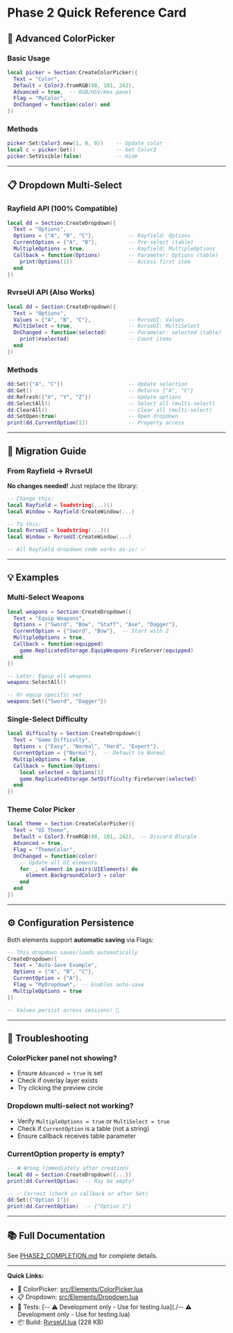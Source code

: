 # Phase 2 Quick Reference Card

## 🎨 Advanced ColorPicker

### Basic Usage
```lua
local picker = Section:CreateColorPicker({
  Text = "Color",
  Default = Color3.fromRGB(88, 101, 242),
  Advanced = true,  -- RGB/HSV/Hex panel
  Flag = "MyColor",
  OnChanged = function(color) end
})
```

### Methods
```lua
picker:Set(Color3.new(1, 0, 0))    -- Update color
local c = picker:Get()             -- Get Color3
picker:SetVisible(false)           -- Hide
```

---

## 📋 Dropdown Multi-Select

### Rayfield API (100% Compatible)
```lua
local dd = Section:CreateDropdown({
  Text = "Options",
  Options = {"A", "B", "C"},           -- Rayfield: Options
  CurrentOption = {"A", "B"},          -- Pre-select (table)
  MultipleOptions = true,              -- Rayfield: MultipleOptions
  Callback = function(Options)         -- Parameter: Options (table)
    print(Options[1])                  -- Access first item
  end
})
```

### RvrseUI API (Also Works)
```lua
local dd = Section:CreateDropdown({
  Text = "Options",
  Values = {"A", "B", "C"},            -- RvrseUI: Values
  MultiSelect = true,                  -- RvrseUI: MultiSelect
  OnChanged = function(selected)       -- Parameter: selected (table)
    print(#selected)                   -- Count items
  end
})
```

### Methods
```lua
dd:Set({"A", "C"})                     -- Update selection
dd:Get()                               -- Returns {"A", "C"}
dd:Refresh({"X", "Y", "Z"})            -- Update options
dd:SelectAll()                         -- Select all (multi-select)
dd:ClearAll()                          -- Clear all (multi-select)
dd:SetOpen(true)                       -- Open dropdown
print(dd.CurrentOption[1])             -- Property access
```

---

## 🔄 Migration Guide

### From Rayfield → RvrseUI
**No changes needed!** Just replace the library:
```lua
-- Change this:
local Rayfield = loadstring(...)()
local Window = Rayfield:CreateWindow(...)

-- To this:
local RvrseUI = loadstring(...)()
local Window = RvrseUI:CreateWindow(...)

-- All Rayfield dropdown code works as-is! ✅
```

---

## 💡 Examples

### Multi-Select Weapons
```lua
local weapons = Section:CreateDropdown({
  Text = "Equip Weapons",
  Options = {"Sword", "Bow", "Staff", "Axe", "Dagger"},
  CurrentOption = {"Sword", "Bow"},  -- Start with 2
  MultipleOptions = true,
  Callback = function(equipped)
    game.ReplicatedStorage.EquipWeapons:FireServer(equipped)
  end
})

-- Later: Equip all weapons
weapons:SelectAll()

-- Or equip specific set
weapons:Set({"Sword", "Dagger"})
```

### Single-Select Difficulty
```lua
local difficulty = Section:CreateDropdown({
  Text = "Game Difficulty",
  Options = {"Easy", "Normal", "Hard", "Expert"},
  CurrentOption = {"Normal"},  -- Default to Normal
  MultipleOptions = false,
  Callback = function(Options)
    local selected = Options[1]
    game.ReplicatedStorage.SetDifficulty:FireServer(selected)
  end
})
```

### Theme Color Picker
```lua
local theme = Section:CreateColorPicker({
  Text = "UI Theme",
  Default = Color3.fromRGB(88, 101, 242),  -- Discord Blurple
  Advanced = true,
  Flag = "ThemeColor",
  OnChanged = function(color)
    -- Update all UI elements
    for _, element in pairs(UIElements) do
      element.BackgroundColor3 = color
    end
  end
})
```

---

## ⚙️ Configuration Persistence

Both elements support **automatic saving** via Flags:

```lua
-- This dropdown saves/loads automatically
CreateDropdown({
  Text = "Auto-Save Example",
  Options = {"A", "B", "C"},
  CurrentOption = {"A"},
  Flag = "MyDropdown",  -- Enables auto-save
  MultipleOptions = true
})

-- Values persist across sessions! 🎉
```

---

## 🐛 Troubleshooting

### ColorPicker panel not showing?
- Ensure `Advanced = true` is set
- Check if overlay layer exists
- Try clicking the preview circle

### Dropdown multi-select not working?
- Verify `MultipleOptions = true` or `MultiSelect = true`
- Check if `CurrentOption` is a table (not a string)
- Ensure callback receives table parameter

### CurrentOption property is empty?
```lua
-- ❌ Wrong (immediately after creation)
local dd = Section:CreateDropdown({...})
print(dd.CurrentOption)  -- May be empty!

-- ✅ Correct (check in callback or after Set)
dd:Set({"Option 1"})
print(dd.CurrentOption)  -- {"Option 1"}
```

---

## 📚 Full Documentation
See [PHASE2_COMPLETION.md](./PHASE2_COMPLETION.md) for complete details.

---

**Quick Links:**
- 🎨 ColorPicker: [src/Elements/ColorPicker.lua](./src/Elements/ColorPicker.lua)
- 📋 Dropdown: [src/Elements/Dropdown.lua](./src/Elements/Dropdown.lua)
- 🧪 Tests: [-- ⚠️ Development only - Use for testing.lua](./-- ⚠️ Development only - Use for testing.lua)
- 📦 Build: [RvrseUI.lua](./RvrseUI.lua) (228 KB)
